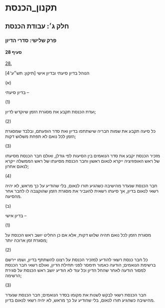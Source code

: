 # תקנון_הכנסת

## חלק ג׳: עבודת הכנסת

### פרק שלישי: סדרי הדיון

#### סעיף 28

[28.](https://he.wikisource.org/wiki/תקנון_הכנסת#s_yp_28)

הנוהל בדיון סיעתי ובדיון אישי [תיקון: תש״ע־4]

(א)

בדיון סיעתי –

(1)

ועדת הכנסת תקבע את מסגרת הזמן שיוקדש לדיון;

(2)

כל סיעה תקבע את שמות חבריה שישתתפו בדיון ואת סדר הופעתם, ובלבד שמסגרת הזמן לכל נואם לא תפחת משלוש דקות;

(3)

מזכיר
הכנסת יקבע את סדר הנואמים בין הסיעות לפי גודלן, ואולם חבר הכנסת מסיעתו
של ראש האופוזיציה ייקרא לנאום ראשון וחבר הכנסת מסיעתו של ראש הממשלה
ייקרא לנאום אחרון;

(4)

חבר הכנסת
שנעדר מהישיבה כשהגיע תורו לנאום, בלי שהודיע על כך מראש, לא יהיה רשאי
לנאום בדיון, אך סיעתו רשאית להעביר את מסגרת הזמן שהוקצבה לו לחבר אחר
מהסיעה.

(ב)

בדיון אישי –

(1)

מסגרת הזמן לכל נואם תהיה שלוש דקות, אלא אם כן החליט יושב ראש הכנסת על מסגרת זמן ארוכה יותר;

(2)

כל חבר
כנסת רשאי להודיע למזכיר הכנסת על רצונו להשתתף בדיון, ושמו יירשם ברשימת
הנואמים; הודעה כאמור תימסר לפני תחילת הדיון, ואולם רשאי חבר הכנסת למסור
הודעה לאחר שהחל הדיון וכל עוד לא הודיע יושב ראש הכנסת על סגירת הרשימה;

(3)

חבר הכנסת
רשאי לבקש לשנות את מקומו בסדר הנואמים; חבר הכנסת שנעדר מהישיבה כשהגיע
תורו לנאום, בלי שהודיע על כך מראש, לא יהיה רשאי לנאום בדיון.